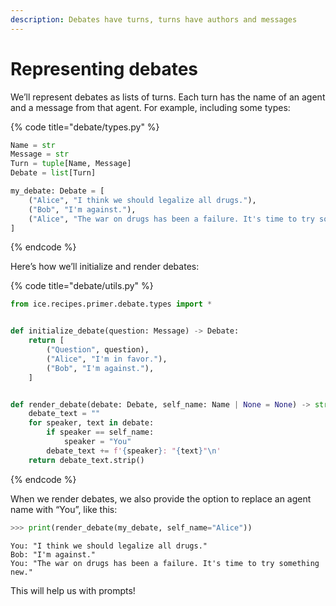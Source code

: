 ```yaml
---
description: Debates have turns, turns have authors and messages
---
```


# Representing debates

We’ll represent debates as lists of turns. Each turn has the name of an agent and a message from that agent. For example, including some types:

{% code title="debate/types.py" %}

```python
Name = str
Message = str
Turn = tuple[Name, Message]
Debate = list[Turn]

my_debate: Debate = [
    ("Alice", "I think we should legalize all drugs."),
    ("Bob", "I'm against."),
    ("Alice", "The war on drugs has been a failure. It's time to try something new."),
]
```

{% endcode %}

Here’s how we’ll initialize and render debates:

{% code title="debate/utils.py" %}

```python
from ice.recipes.primer.debate.types import *


def initialize_debate(question: Message) -> Debate:
    return [
        ("Question", question),
        ("Alice", "I'm in favor."),
        ("Bob", "I'm against."),
    ]


def render_debate(debate: Debate, self_name: Name | None = None) -> str:
    debate_text = ""
    for speaker, text in debate:
        if speaker == self_name:
            speaker = "You"
        debate_text += f'{speaker}: "{text}"\n'
    return debate_text.strip()
```

{% endcode %}

When we render debates, we also provide the option to replace an agent name with “You”, like this:

```python
>>> print(render_debate(my_debate, self_name="Alice"))
```

```
You: "I think we should legalize all drugs."
Bob: "I'm against."
You: "The war on drugs has been a failure. It's time to try something new."
```

This will help us with prompts!
